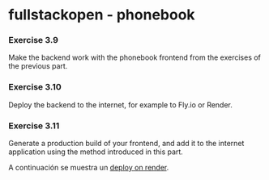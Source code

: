 # fullstackopen - phonebook

### Exercise 3.9

Make the backend work with the phonebook frontend from the exercises of the previous part.

### Exercise 3.10

Deploy the backend to the internet, for example to Fly.io or Render.

### Exercise 3.11

Generate a production build of your frontend, and add it to the internet application using the method introduced in this part.



A continuación se muestra un [deploy on render](https://exercise-3-10.onrender.com).
